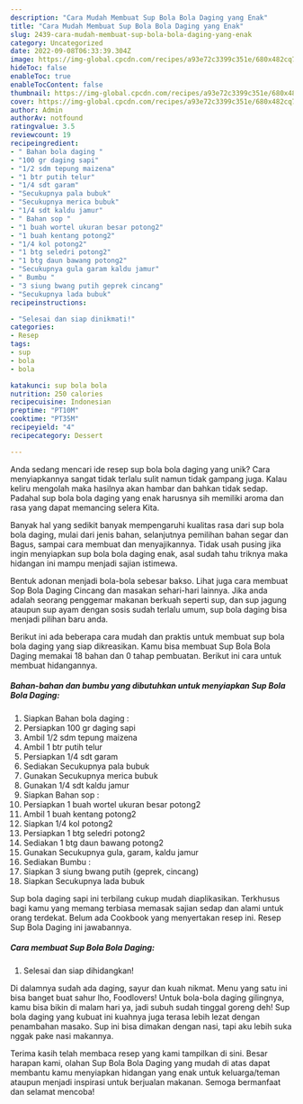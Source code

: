 ```yaml
---
description: "Cara Mudah Membuat Sup Bola Bola Daging yang Enak"
title: "Cara Mudah Membuat Sup Bola Bola Daging yang Enak"
slug: 2439-cara-mudah-membuat-sup-bola-bola-daging-yang-enak
category: Uncategorized
date: 2022-09-08T06:33:39.304Z
image: https://img-global.cpcdn.com/recipes/a93e72c3399c351e/680x482cq70/sup-bola-bola-daging-foto-resep-utama.jpg
hideToc: false
enableToc: true
enableTocContent: false
thumbnail: https://img-global.cpcdn.com/recipes/a93e72c3399c351e/680x482cq70/sup-bola-bola-daging-foto-resep-utama.jpg
cover: https://img-global.cpcdn.com/recipes/a93e72c3399c351e/680x482cq70/sup-bola-bola-daging-foto-resep-utama.jpg
author: Admin
authorAv: notfound
ratingvalue: 3.5
reviewcount: 19
recipeingredient:
- " Bahan bola daging "
- "100 gr daging sapi"
- "1/2 sdm tepung maizena"
- "1 btr putih telur"
- "1/4 sdt garam"
- "Secukupnya pala bubuk"
- "Secukupnya merica bubuk"
- "1/4 sdt kaldu jamur"
- " Bahan sop "
- "1 buah wortel ukuran besar potong2"
- "1 buah kentang potong2"
- "1/4 kol potong2"
- "1 btg seledri potong2"
- "1 btg daun bawang potong2"
- "Secukupnya gula garam kaldu jamur"
- " Bumbu "
- "3 siung bwang putih geprek cincang"
- "Secukupnya lada bubuk"
recipeinstructions:

- "Selesai dan siap dinikmati!"
categories:
- Resep
tags:
- sup
- bola
- bola

katakunci: sup bola bola 
nutrition: 250 calories
recipecuisine: Indonesian
preptime: "PT10M"
cooktime: "PT35M"
recipeyield: "4"
recipecategory: Dessert

---
```





Anda sedang mencari ide resep sup bola bola daging yang unik? Cara menyiapkannya sangat tidak terlalu sulit namun tidak gampang juga. Kalau keliru mengolah maka hasilnya akan hambar dan bahkan tidak sedap. Padahal sup bola bola daging yang enak harusnya sih memiliki aroma dan rasa yang dapat memancing selera Kita.





Banyak hal yang sedikit banyak mempengaruhi kualitas rasa dari sup bola bola daging, mulai dari jenis bahan, selanjutnya pemilihan bahan segar dan Bagus, sampai cara membuat dan menyajikannya. Tidak usah pusing jika ingin menyiapkan sup bola bola daging enak,      asal sudah tahu triknya maka hidangan ini mampu menjadi sajian istimewa.














Bentuk adonan menjadi bola-bola sebesar bakso. Lihat juga cara membuat Sop Bola Daging Cincang dan masakan sehari-hari lainnya. Jika anda adalah seorang penggemar makanan berkuah seperti sup, dan sup jagung ataupun sup ayam dengan sosis sudah terlalu umum, sup bola daging bisa menjadi pilihan baru anda.






Berikut ini ada beberapa cara mudah dan praktis untuk membuat sup bola bola daging yang siap dikreasikan. Kamu bisa membuat Sup Bola Bola Daging memakai 18 bahan dan 0 tahap pembuatan. Berikut ini cara untuk membuat hidangannya.

<!--inarticleads1-->

##### Bahan-bahan dan bumbu yang dibutuhkan untuk menyiapkan Sup Bola Bola Daging:

1. Siapkan  Bahan bola daging :
1. Persiapkan 100 gr daging sapi
1. Ambil 1/2 sdm tepung maizena
1. Ambil 1 btr putih telur
1. Persiapkan 1/4 sdt garam
1. Sediakan Secukupnya pala bubuk
1. Gunakan Secukupnya merica bubuk
1. Gunakan 1/4 sdt kaldu jamur
1. Siapkan  Bahan sop :
1. Persiapkan 1 buah wortel ukuran besar potong2
1. Ambil 1 buah kentang potong2
1. Siapkan 1/4 kol potong2
1. Persiapkan 1 btg seledri potong2
1. Sediakan 1 btg daun bawang potong2
1. Gunakan Secukupnya gula, garam, kaldu jamur
1. Sediakan  Bumbu :
1. Siapkan 3 siung bwang putih (geprek, cincang)
1. Siapkan Secukupnya lada bubuk


Sup bola daging sapi ini terbilang cukup mudah diaplikasikan. Terkhusus bagi kamu yang memang terbiasa memasak sajian sedap dan alami untuk orang terdekat. Belum ada Cookbook yang menyertakan resep ini. Resep Sup Bola Daging ini jawabannya. 

<!--inarticleads2-->

##### Cara membuat Sup Bola Bola Daging:


1. Selesai dan siap dihidangkan!

Di dalamnya sudah ada daging, sayur dan kuah nikmat. Menu yang satu ini bisa banget buat sahur lho, Foodlovers! Untuk bola-bola daging gilingnya, kamu bisa bikin di malam hari ya, jadi subuh sudah tinggal goreng deh! Sup bola daging yang kubuat ini kuahnya juga terasa lebih lezat dengan penambahan masako. Sup ini bisa dimakan dengan nasi, tapi aku lebih suka nggak pake nasi makannya. 

Terima kasih telah membaca resep yang kami tampilkan di sini. Besar harapan kami, olahan Sup Bola Bola Daging yang mudah di atas dapat membantu kamu menyiapkan hidangan yang enak untuk keluarga/teman ataupun menjadi inspirasi untuk berjualan makanan. Semoga bermanfaat dan selamat mencoba!

